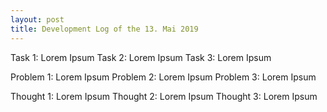 ```yaml
---
layout: post
title: Development Log of the 13. Mai 2019
---
```


Task 1: Lorem Ipsum
Task 2: Lorem Ipsum
Task 3: Lorem Ipsum

Problem 1: Lorem Ipsum
Problem 2: Lorem Ipsum
Problem 3: Lorem Ipsum

Thought 1: Lorem Ipsum
Thought 2: Lorem Ipsum
Thought 3: Lorem Ipsum

